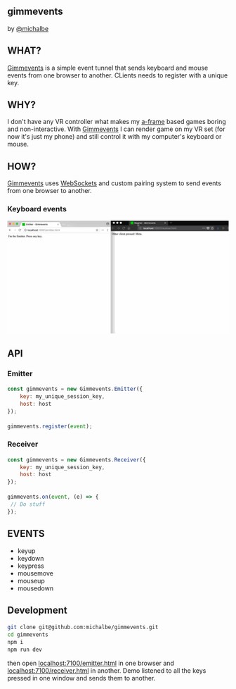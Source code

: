 gimmevents
---
by [@michalbe](http://github.com/michalbe)

## WHAT?
[Gimmevents](https://github.com/michalbe/gimmevents) is a simple event tunnel that sends keyboard and mouse events from one browser to another. CLients needs to register with a unique key.

## WHY?
I don't have any VR controller what makes my [a-frame](https://github.com/aframevr/aframe) based games boring and non-interactive. With [Gimmevents](https://github.com/michalbe/gimmevents) I can render game on my VR set (for now it's just my phone) and still control it with my computer's keyboard or mouse.

## HOW?
[Gimmevents](https://github.com/michalbe/gimmevents) uses [WebSockets](https://developer.mozilla.org/en-US/docs/Web/API/WebSockets_API) and custom pairing system to send events from one browser to another.

### Keyboard events
![gimmevents-keyboard.gif](gimmevents-keyboard.gif)

## API
### Emitter
```javascript
const gimmevents = new Gimmevents.Emitter({
	key: my_unique_session_key,
	host: host
});

gimmevents.register(event);
```

### Receiver
```javascript
const gimmevents = new Gimmevents.Receiver({
	key: my_unique_session_key,
	host: host
});

gimmevents.on(event, (e) => {
 // Do stuff
});
```

## EVENTS
  - keyup
  - keydown
  - keypress
  - mousemove
  - mouseup
  - mousedown

## Development

```bash
git clone git@github.com:michalbe/gimmevents.git
cd gimmevents
npm i
npm run dev
```

then open [localhost:7100/emitter.html](http://localhost:7100/emitter.html) in one browser and [localhost:7100/receiver.html](http://localhost:7100/receiver.html) in another. Demo listened to all the keys pressed in one window and sends them to another.
